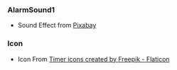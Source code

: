 
### AlarmSound1 
- Sound Effect from <a href="https://pixabay.com/sound-effects/?utm_source=link-attribution&utm_medium=referral&utm_campaign=music&utm_content=6402">Pixabay</a>


### Icon
- Icon From <a href="https://www.flaticon.com/free-icons/timer" title="timer icons">Timer icons created by Freepik - Flaticon</a>